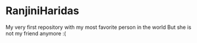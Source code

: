 # RanjiniHaridas
My very first repository with my most favorite person in the world 
But she is not my friend anymore :(
